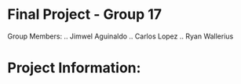 # Final Project - Group 17
Group Members:
.. Jimwel Aguinaldo
.. Carlos Lopez 
.. Ryan Wallerius 
 
 
 # Project Information:
 
